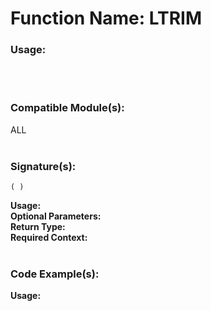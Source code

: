 # Function Name: LTRIM

### Usage:

<br><br>

### Compatible Module(s):
ALL
<br><br>

### Signature(s):

```
( )
```
**Usage:**<br>
**Optional Parameters:**<br>
**Return Type:**<br>
**Required Context:**<br>
<br>

### Code Example(s):
**Usage:**<br>

```

```